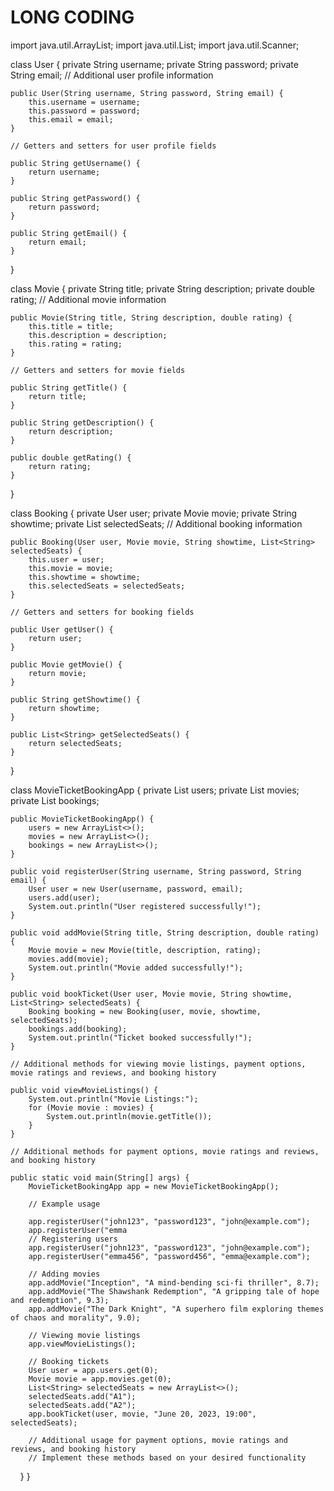 # LONG CODING
import java.util.ArrayList;
import java.util.List;
import java.util.Scanner;

class User {
    private String username;
    private String password;
    private String email;
    // Additional user profile information
    
    public User(String username, String password, String email) {
        this.username = username;
        this.password = password;
        this.email = email;
    }
    
    // Getters and setters for user profile fields
    
    public String getUsername() {
        return username;
    }
    
    public String getPassword() {
        return password;
    }
    
    public String getEmail() {
        return email;
    }
}

class Movie {
    private String title;
    private String description;
    private double rating;
    // Additional movie information
    
    public Movie(String title, String description, double rating) {
        this.title = title;
        this.description = description;
        this.rating = rating;
    }
    
    // Getters and setters for movie fields
    
    public String getTitle() {
        return title;
    }
    
    public String getDescription() {
        return description;
    }
    
    public double getRating() {
        return rating;
    }
}

class Booking {
    private User user;
    private Movie movie;
    private String showtime;
    private List<String> selectedSeats;
    // Additional booking information
    
    public Booking(User user, Movie movie, String showtime, List<String> selectedSeats) {
        this.user = user;
        this.movie = movie;
        this.showtime = showtime;
        this.selectedSeats = selectedSeats;
    }
    
    // Getters and setters for booking fields
    
    public User getUser() {
        return user;
    }
    
    public Movie getMovie() {
        return movie;
    }
    
    public String getShowtime() {
        return showtime;
    }
    
    public List<String> getSelectedSeats() {
        return selectedSeats;
    }
}

class MovieTicketBookingApp {
    private List<User> users;
    private List<Movie> movies;
    private List<Booking> bookings;
    
    public MovieTicketBookingApp() {
        users = new ArrayList<>();
        movies = new ArrayList<>();
        bookings = new ArrayList<>();
    }
    
    public void registerUser(String username, String password, String email) {
        User user = new User(username, password, email);
        users.add(user);
        System.out.println("User registered successfully!");
    }
    
    public void addMovie(String title, String description, double rating) {
        Movie movie = new Movie(title, description, rating);
        movies.add(movie);
        System.out.println("Movie added successfully!");
    }
    
    public void bookTicket(User user, Movie movie, String showtime, List<String> selectedSeats) {
        Booking booking = new Booking(user, movie, showtime, selectedSeats);
        bookings.add(booking);
        System.out.println("Ticket booked successfully!");
    }
    
    // Additional methods for viewing movie listings, payment options, movie ratings and reviews, and booking history
    
    public void viewMovieListings() {
        System.out.println("Movie Listings:");
        for (Movie movie : movies) {
            System.out.println(movie.getTitle());
        }
    }
    
    // Additional methods for payment options, movie ratings and reviews, and booking history
    
    public static void main(String[] args) {
        MovieTicketBookingApp app = new MovieTicketBookingApp();
        
        // Example usage
        
        app.registerUser("john123", "password123", "john@example.com");
        app.registerUser("emma
        // Registering users
        app.registerUser("john123", "password123", "john@example.com");
        app.registerUser("emma456", "password456", "emma@example.com");

        // Adding movies
        app.addMovie("Inception", "A mind-bending sci-fi thriller", 8.7);
        app.addMovie("The Shawshank Redemption", "A gripping tale of hope and redemption", 9.3);
        app.addMovie("The Dark Knight", "A superhero film exploring themes of chaos and morality", 9.0);

        // Viewing movie listings
        app.viewMovieListings();

        // Booking tickets
        User user = app.users.get(0);
        Movie movie = app.movies.get(0);
        List<String> selectedSeats = new ArrayList<>();
        selectedSeats.add("A1");
        selectedSeats.add("A2");
        app.bookTicket(user, movie, "June 20, 2023, 19:00", selectedSeats);

        // Additional usage for payment options, movie ratings and reviews, and booking history
        // Implement these methods based on your desired functionality

    }
}
